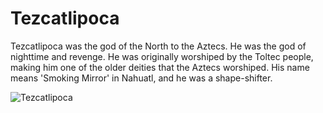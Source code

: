 # Tezcatlipoca

Tezcatlipoca was the god of the North to the Aztecs. He was the god of nighttime
and revenge. He was originally worshiped by the Toltec people, making him one of
the older deities that the Aztecs worshiped. His name means 'Smoking Mirror' in
Nahuatl, and he was a shape-shifter.

![Tezcatlipoca](https://www.mexicolore.co.uk/images-3/308_00_2.jpg)
